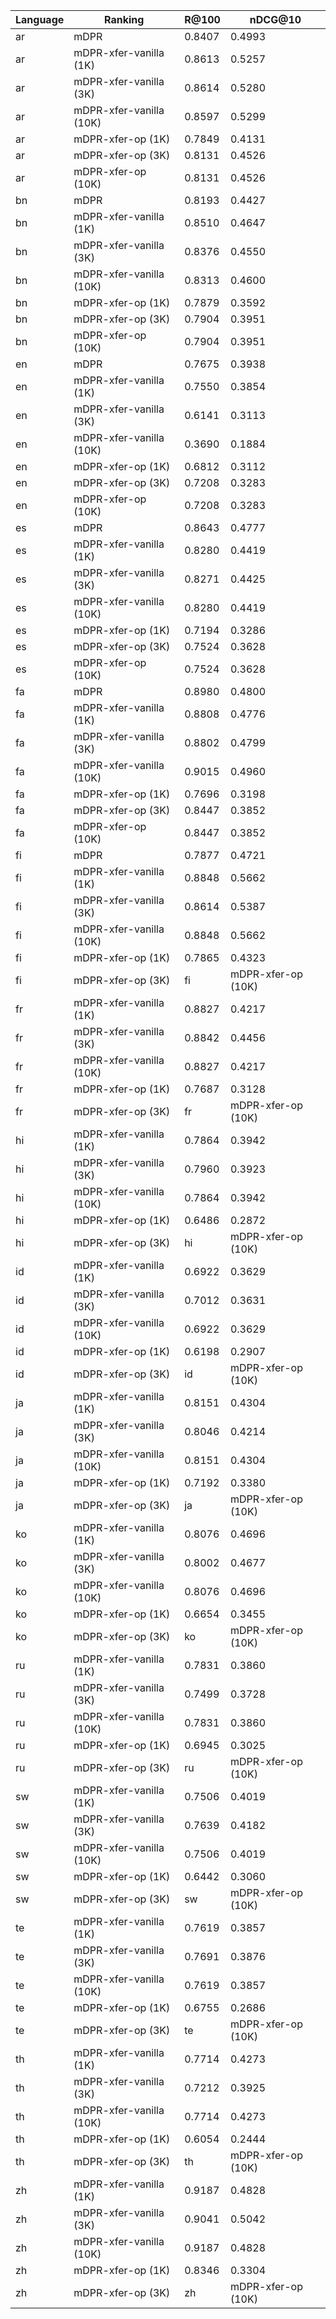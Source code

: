 | Language | Ranking | R@100  | nDCG@10 |
|----------|---------|--------|---------|
ar | mDPR |0.8407|0.4993
ar | mDPR-xfer-vanilla (1K) |0.8613|0.5257
ar | mDPR-xfer-vanilla (3K)|0.8614|0.5280
ar | mDPR-xfer-vanilla (10K) |0.8597|0.5299
ar | mDPR-xfer-op (1K) |0.7849|0.4131
ar | mDPR-xfer-op (3K) |0.8131|0.4526
ar | mDPR-xfer-op (10K) |0.8131|0.4526
bn | mDPR |0.8193|0.4427
bn | mDPR-xfer-vanilla (1K) |0.8510|0.4647
bn | mDPR-xfer-vanilla (3K)|0.8376|0.4550
bn | mDPR-xfer-vanilla (10K) |0.8313|0.4600
bn | mDPR-xfer-op (1K) |0.7879|0.3592
bn | mDPR-xfer-op (3K) |0.7904|0.3951
bn | mDPR-xfer-op (10K) |0.7904|0.3951
en | mDPR |0.7675|0.3938
en | mDPR-xfer-vanilla (1K) |0.7550|0.3854
en | mDPR-xfer-vanilla (3K)|0.6141|0.3113
en | mDPR-xfer-vanilla (10K) |0.3690|0.1884
en | mDPR-xfer-op (1K) |0.6812|0.3112
en | mDPR-xfer-op (3K) |0.7208|0.3283
en | mDPR-xfer-op (10K) |0.7208|0.3283
es | mDPR |0.8643|0.4777
es | mDPR-xfer-vanilla (1K) |0.8280|0.4419
es | mDPR-xfer-vanilla (3K)|0.8271|0.4425
es | mDPR-xfer-vanilla (10K) |0.8280|0.4419
es | mDPR-xfer-op (1K) |0.7194|0.3286
es | mDPR-xfer-op (3K) |0.7524|0.3628
es | mDPR-xfer-op (10K) |0.7524|0.3628
fa | mDPR |0.8980|0.4800
fa | mDPR-xfer-vanilla (1K) |0.8808|0.4776
fa | mDPR-xfer-vanilla (3K)|0.8802|0.4799
fa | mDPR-xfer-vanilla (10K) |0.9015|0.4960
fa | mDPR-xfer-op (1K) |0.7696|0.3198
fa | mDPR-xfer-op (3K) |0.8447|0.3852
fa | mDPR-xfer-op (10K) |0.8447|0.3852
fi | mDPR |0.7877|0.4721
fi | mDPR-xfer-vanilla (1K) |0.8848|0.5662
fi | mDPR-xfer-vanilla (3K)|0.8614|0.5387
fi | mDPR-xfer-vanilla (10K) |0.8848|0.5662
fi | mDPR-xfer-op (1K) |0.7865|0.4323
fi | mDPR-xfer-op (3K) |fi | mDPR-xfer-op (10K) |fr | mDPR |0.9154|0.4352
fr | mDPR-xfer-vanilla (1K) |0.8827|0.4217
fr | mDPR-xfer-vanilla (3K)|0.8842|0.4456
fr | mDPR-xfer-vanilla (10K) |0.8827|0.4217
fr | mDPR-xfer-op (1K) |0.7687|0.3128
fr | mDPR-xfer-op (3K) |fr | mDPR-xfer-op (10K) |hi | mDPR |0.7755|0.3830
hi | mDPR-xfer-vanilla (1K) |0.7864|0.3942
hi | mDPR-xfer-vanilla (3K)|0.7960|0.3923
hi | mDPR-xfer-vanilla (10K) |0.7864|0.3942
hi | mDPR-xfer-op (1K) |0.6486|0.2872
hi | mDPR-xfer-op (3K) |hi | mDPR-xfer-op (10K) |id | mDPR |0.5734|0.2719
id | mDPR-xfer-vanilla (1K) |0.6922|0.3629
id | mDPR-xfer-vanilla (3K)|0.7012|0.3631
id | mDPR-xfer-vanilla (10K) |0.6922|0.3629
id | mDPR-xfer-op (1K) |0.6198|0.2907
id | mDPR-xfer-op (3K) |id | mDPR-xfer-op (10K) |ja | mDPR |0.8254|0.4390
ja | mDPR-xfer-vanilla (1K) |0.8151|0.4304
ja | mDPR-xfer-vanilla (3K)|0.8046|0.4214
ja | mDPR-xfer-vanilla (10K) |0.8151|0.4304
ja | mDPR-xfer-op (1K) |0.7192|0.3380
ja | mDPR-xfer-op (3K) |ja | mDPR-xfer-op (10K) |ko | mDPR |0.7369|0.4189
ko | mDPR-xfer-vanilla (1K) |0.8076|0.4696
ko | mDPR-xfer-vanilla (3K)|0.8002|0.4677
ko | mDPR-xfer-vanilla (10K) |0.8076|0.4696
ko | mDPR-xfer-op (1K) |0.6654|0.3455
ko | mDPR-xfer-op (3K) |ko | mDPR-xfer-op (10K) |ru | mDPR |0.7972|0.4073
ru | mDPR-xfer-vanilla (1K) |0.7831|0.3860
ru | mDPR-xfer-vanilla (3K)|0.7499|0.3728
ru | mDPR-xfer-vanilla (10K) |0.7831|0.3860
ru | mDPR-xfer-op (1K) |0.6945|0.3025
ru | mDPR-xfer-op (3K) |ru | mDPR-xfer-op (10K) |sw | mDPR |0.6158|0.2990
sw | mDPR-xfer-vanilla (1K) |0.7506|0.4019
sw | mDPR-xfer-vanilla (3K)|0.7639|0.4182
sw | mDPR-xfer-vanilla (10K) |0.7506|0.4019
sw | mDPR-xfer-op (1K) |0.6442|0.3060
sw | mDPR-xfer-op (3K) |sw | mDPR-xfer-op (10K) |te | mDPR |0.7619|0.3557
te | mDPR-xfer-vanilla (1K) |0.7619|0.3857
te | mDPR-xfer-vanilla (3K)|0.7691|0.3876
te | mDPR-xfer-vanilla (10K) |0.7619|0.3857
te | mDPR-xfer-op (1K) |0.6755|0.2686
te | mDPR-xfer-op (3K) |te | mDPR-xfer-op (10K) |th | mDPR |0.6783|0.3578
th | mDPR-xfer-vanilla (1K) |0.7714|0.4273
th | mDPR-xfer-vanilla (3K)|0.7212|0.3925
th | mDPR-xfer-vanilla (10K) |0.7714|0.4273
th | mDPR-xfer-op (1K) |0.6054|0.2444
th | mDPR-xfer-op (3K) |th | mDPR-xfer-op (10K) |zh | mDPR |0.9436|0.5116
zh | mDPR-xfer-vanilla (1K) |0.9187|0.4828
zh | mDPR-xfer-vanilla (3K)|0.9041|0.5042
zh | mDPR-xfer-vanilla (10K) |0.9187|0.4828
zh | mDPR-xfer-op (1K) |0.8346|0.3304
zh | mDPR-xfer-op (3K) |zh | mDPR-xfer-op (10K) |